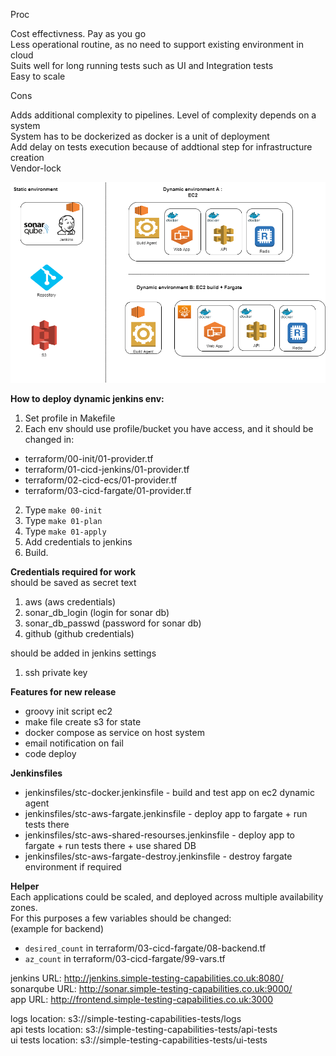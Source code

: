 Proc  

 Cost effectivness. Pay as you go  
 Less operational routine, as no need to support existing environment in cloud  
 Suits well for long running tests such as UI and Integration tests  
 Easy to scale  
 
 Cons  
  
 Adds additional complexity to pipelines. Level of complexity depends on a system  
 System has to be dockerized as docker is a unit of deployment  
 Add delay on tests execution because of addtional step for infrastructure creation  
 Vendor-lock  

![](https://github.com/publius-github/ci-cd/blob/master/CI_POC.png)

**How to deploy dynamic jenkins env:**
1. Set profile in Makefile
2. Each env should use profile/bucket you have access, and it should be changed in:
* terraform/00-init/01-provider.tf
* terraform/01-cicd-jenkins/01-provider.tf
* terraform/02-cicd-ecs/01-provider.tf
* terraform/03-cicd-fargate/01-provider.tf
2. Type `make 00-init`
3. Type `make 01-plan`
4. Type `make 01-apply`
5. Add credentials to jenkins
6. Build.

**Credentials required for work**  
should be saved as secret text  
1. aws (aws credentials)
2. sonar_db_login (login for sonar db)
3. sonar_db_passwd (password for sonar db)
4. github (github credentials)

should be added in jenkins settings
1. ssh private key

**Features for new release**  
* groovy init script ec2
* make file create s3 for state
* docker compose as service on host system
* email notification on fail
* code deploy

**Jenkinsfiles**
* jenkinsfiles/stc-docker.jenkinsfile - build and test app on ec2 dynamic agent
* jenkinsfiles/stc-aws-fargate.jenkinsfile - deploy app to fargate + run tests there
* jenkinsfiles/stc-aws-shared-resourses.jenkinsfile - deploy app to fargate + run tests there + use shared DB
* jenkinsfiles/stc-aws-fargate-destroy.jenkinsfile - destroy fargate environment if required

**Helper**  
Each applications could be scaled, and deployed across multiple availability zones.  
For this purposes a few variables should be changed:  
(example for backend)  
* `desired_count` in terraform/03-cicd-fargate/08-backend.tf
* `az_count` in terraform/03-cicd-fargate/99-vars.tf  
  
jenkins URL: http://jenkins.simple-testing-capabilities.co.uk:8080/  
sonarqube URL: http://sonar.simple-testing-capabilities.co.uk:9000/  
app URL: http://frontend.simple-testing-capabilities.co.uk:3000  
  
logs location: s3://simple-testing-capabilities-tests/logs  
api tests location: s3://simple-testing-capabilities-tests/api-tests  
ui tests location: s3://simple-testing-capabilities-tests/ui-tests  

<!-- * Block device mapping to slave (or just more space) -->
<!-- > 1. Create ECR in 00-terraform<br/> -->
<!-- > 4. Pipeline: artifact to s3 (assume role to ec2?) > 01-terraform<br/> -->
<!-- 3. create s3 for tests result -->
<!-- 12. Результаты тестов в файл на с3 -->
<!-- 1. make file create ecr -->
<!-- 3. make file docker build && push to ecr (means JENKINS) -->
<!-- 5. attach role to instance -->
<!-- 6. pull docker image -->
<!-- 7. кондишон исполнения нул ресурса -->
<!-- 9. тригерить один за одним паййплайны -->
<!-- 11. ввынести юай / апи тесты в дженкинс (не контейнер) (установить дотнет) -->
<!-- 13. в косоле дженкинса тоже все логи -->
<!-- 14. одну кнопку -->
<!-- 16. сонаркуб -->
<!-- 19. сонаркуб в пайплайн -->
<!-- 18. add 00000 to sg application -->
<!-- 9. role for slave -->
<!-- 10. ДНС для фаргейт -->
<!-- change subnet in config.xml -->
<!-- sonar hide credentials -->
<!-- 1st-pipeline Aproove for destroy -->
<!-- sonar revisia versia of build -->
<!-- link to sonar result from pipeline -->
<!-- UI automated test instead of this -->
<!-- release dynamic env instead of this -->
<!-- faild scenario + -->
<!-- 2 errors -->
<!-- sonar route 53 + pipelineoutput -->
<!-- pulling instead time out -->
<!-- failere case : store logs on s3 also -->
<!-- unit tests on s3 -->
<!-- run sonar in parallel -->
<!-- 2 cases: sucsesfull and disaster -->
<!-- Фаргейт запустить -->
<!-- 15. документация -->
